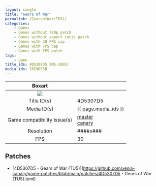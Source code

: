 ```yaml
---
layout: single
title: "Gears Of War"
permalink: /GearsofWar(TU5)/
categories:
    - Games
    - Games without 720p patch
    - Games without aspect ratio patch
    - Games with 30 FPS cap
    - Games with FPS cap
    - Games with FPS patch
tags:
    - Game
title_ids: 4D5307D5 (MS-2005)
media_ids: 76E9DF5B
---
```


| Boxart                      |                                                                            |
| :----:                      | :-                                                                         |
| ![](https://download-ssl.xbox.com/content/images/66acd000-77fe-1000-9115-d8024d5307d5/1033/boxartlg.jpg) |
| Title ID(s)                 | 4D5307D5                                                                   |
| Media ID(s)                 | {{ page.media_ids }}                                                        |
| Game compatibility issue(s) | [master](https://github.com/xenia-project/game-compatibility/issues/)<br>[canary](https://github.com/xenia-canary/game-compatibility/issues/) |
| Resolution                  | ####x###                                                                   |
| FPS                         | 30                                                                         |

## Patches
* [4D5307D5 - Gears of War (TU5)](https://github.com/xenia-canary/game-patches/blob/main/patches/4D5307D5 - Gears of War (TU5).toml)

<!--This page was generated by a script. You can remove this comment once the page is verified to be free of mistakes.-->
